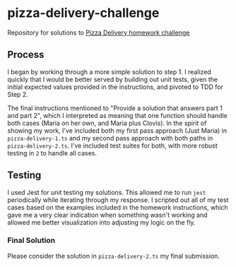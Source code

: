 # pizza-delivery-challenge
Repository for solutions to [Pizza Delivery homework challenge](https://relevant-healthcare.github.io/pizza-challenge/index.html)

## Process ##
I began by working through a more simple solution to step 1. 
I realized quickly that I would be better served by building out unit tests, given the initial expected values provided in the instructions, and pivoted to TDD for Step 2.


The final instructions mentioned to "Provide a solution that answers part 1 and part 2", which I interpreted as meaning that one function should handle both cases (Maria on her own, and Maria plus Clovis). In the spirit of showing my work, I've included both my first pass approach (Just Maria) in `pizza-delivery-1.ts` and my second pass approach with both paths in `pizza-delivery-2.ts`. I've included test suites for both, with more robust testing in `2` to handle all cases.

## Testing ##
I used Jest for unit testing my solutions. This allowed me to run `jest` periodically while iterating through my response. I scripted out all of my test cases based on the examples included in the homework instructions, which gave me a very clear indication when something wasn't working and allowed me better visualization into adjusting my logic on the fly.

### Final Solution ###

Please consider the solution in `pizza-delivery-2.ts` my final submission.